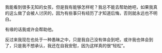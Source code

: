 我能看到很多无知的女孩，但是我有能够怎样呢？我总不能去帮助她吧，如果我真的这么做了会被人讨厌的，因为有些事只有经历了才知道后悔，否则就永远也不明白。

有缘的话我或许会帮助他。

反过来我现在也处于一种愚昧之中，只是我自己没有体会到吧，或许我也体会到了，只是我不想承认，我还在自我安慰，因为这样真的很“轻松”。